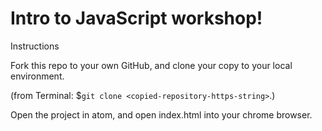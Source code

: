 # Intro to JavaScript workshop!

Instructions

Fork this repo to your own GitHub, and clone your copy to your local environment.

(from Terminal: $`git clone <copied-repository-https-string>`.)

Open the project in atom, and open index.html into your chrome browser.
